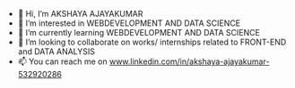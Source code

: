 - 👋 Hi, I’m AKSHAYA AJAYAKUMAR
- 👀 I’m interested in WEBDEVELOPMENT AND DATA SCIENCE
- 🌱 I’m currently learning WEBDEVELOPMENT AND DATA SCIENCE
- 💞️ I’m looking to collaborate on works/ internships related to FRONT-END and DATA ANALYSIS
- 📫 You can reach me on www.linkedin.com/in/akshaya-ajayakumar-532920286 


<!---
Akshaya-156/Akshaya-156 is a ✨ special ✨ repository because its `README.md` (this file) appears on your GitHub profile.
You can click the Preview link to take a look at your changes.
--->
